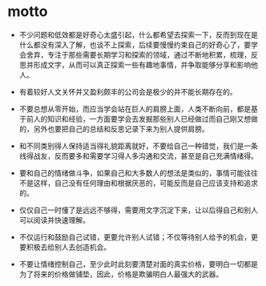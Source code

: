 # motto

* 不少问题和低效都是好奇心太盛引起，什么都希望去探索一下，反而到现在是什么都没有深入了解，也谈不上探索，后续要慢慢约束自己的好奇心了，要学会舍弃，专注于那些需要长期学习和探索的领域，通过不断地积累，梳理，反思并形成文字，从而可以真正探索一些有趣地事情，并争取能够分享和影响他人。

* 有着较好人文关怀并又盈利颇丰的公司会是极少的并不能长期存在的。

* 不要总想从零开始，而应当学会站在巨人的肩膀上面，人类不断向前，都是基于前人的知识和经验，一方面要学会去发掘那些别人已经做过而自己刚又想做的，另外也要把自己的总结和反思记录下来为别人提供肩膀。

* 和不同类别得人保持适当得礼貌距离就好，不要给自己一种错觉，我们是一条线得战友，反而要多和需要学习得人多沟通和交流，甚至是自己充满情绪得。

* 要和自己的情绪做斗争，如果自己和大多数人的想法是类似的，事情可能往往不是这样，自己没有任何理由和根据厌恶的，可能反而是自己应该支持和追求的。

* 仅仅自己一时懂了是远远不够得，需要用文字沉淀下来，让以后得自己和别人可以阅读并快速理解。

* 不仅运行和鼓励自己试错，更要允许别人试错；不仅等待别人给予的机会，更要积极去给别人去创造机会。

* 不要让情绪控制自己，至少此时此刻要清楚对面的真实价格，要明白一切都是为了将来的价格做铺垫，因此，价格是欺骗明白人最强大的武器。
